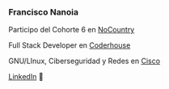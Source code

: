 ### Francisco Nanoia 

Participo del Cohorte 6 en [NoCountry](https://www.nocountry.tech/)

Full Stack Developer en [Coderhouse](https://www.coderhouse.com/)

GNU/LInux, Ciberseguridad y Redes en [Cisco](https://www.netacad.com/)

[LinkedIn](https://www.linkedin.com/in/fnanoia/) :space_invader:
